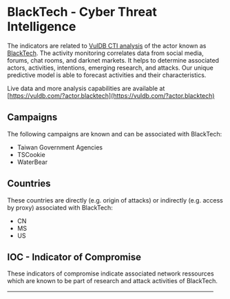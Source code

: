 # BlackTech - Cyber Threat Intelligence

The indicators are related to [VulDB CTI analysis](https://vuldb.com/?kb.cti) of the actor known as [BlackTech](https://vuldb.com/?actor.blacktech). The activity monitoring correlates data from social media, forums, chat rooms, and darknet markets. It helps to determine associated actors, activities, intentions, emerging research, and attacks. Our unique predictive model is able to forecast activities and their characteristics.

Live data and more analysis capabilities are available at [https://vuldb.com/?actor.blacktech](https://vuldb.com/?actor.blacktech)

## Campaigns

The following campaigns are known and can be associated with BlackTech:

* Taiwan Government Agencies
* TSCookie
* WaterBear

## Countries

These countries are directly (e.g. origin of attacks) or indirectly (e.g. access by proxy) associated with BlackTech:

* CN
* MS
* US

## IOC - Indicator of Compromise

These indicators of compromise indicate associated network ressources which are known to be part of research and attack activities of BlackTech.

ID | IP address | Hostname | Confidence
-- | ---------- | -------- | ----------
1 | 10.0.0.211 | - | High
2 | 43.240.12.81 | mail.terascape.net | High
3 | 45.76.102.145 | 45.76.102.145.vultr.com | Medium
4 | ... | ... | ...

There are 7 more IOC items available. Please use our online service to access the data.

## TTP - Tactics, Techniques, Procedures

Tactics, techniques, and procedures summarize the suspected ATT&CK techniques used by BlackTech. This data is unique as it uses our predictive model for actor profiling.

ID | Technique | Description | Confidence
-- | --------- | ----------- | ----------
1 | T1059.007 | Cross Site Scripting | High
2 | T1068 | Execution with Unnecessary Privileges | High
3 | T1600 | Cryptographic Issues | High

## IOA - Indicator of Attack

These indicators of attack list the potential fragments used for technical activities like reconnaissance, exploitation, privilege escalation, and exfiltration by BlackTech. This data is unique as it uses our predictive model for actor profiling.

ID | Type | Indicator | Confidence
-- | ---- | --------- | ----------
1 | File | `/wp-json/oembed/1.0/embed?url` | High
2 | File | `base/ErrorHandler.php` | High
3 | File | `goto.php` | Medium
4 | ... | ... | ...

There are 8 more IOA items available. Please use our online service to access the data.

## References

The following list contains external sources which discuss the actor and the associated activities:

* https://blogs.jpcert.or.jp/en/2018/03/malware-tscooki-7aa0.html
* https://www.ithome.com.tw/news/139504
* https://www.trendmicro.com/en_us/research/17/f/following-trail-blacktech-cyber-espionage-campaigns.html
* https://www.trendmicro.com/en_us/research/19/l/waterbear-is-back-uses-api-hooking-to-evade-security-product-detection.html

## Literature

The following articles explain our unique predictive cyber threat intelligence:

* [VulDB Cyber Threat Intelligence Documentation](https://vuldb.com/?kb.cti)
* [Cyber Threat Intelligence - Early Anticipation of Attacks](https://www.scip.ch/en/?labs.20201022)

## License

(c) [1997-2022](https://vuldb.com/?kb.changelog) by [vuldb.com](https://vuldb.com/?kb.about). All data on this page is shared under the license [CC BY-NC-SA 4.0](https://creativecommons.org/licenses/by-nc-sa/4.0/). Questions? Check the [FAQ](https://vuldb.com/?kb.faq), read the [documentation](https://vuldb.com/?kb) or [contact us](https://vuldb.com/?contact)!
